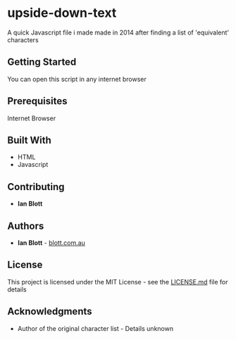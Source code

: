 # upside-down-text

A quick Javascript file i made made in 2014 after finding a list of 'equivalent' characters

## Getting Started

You can open this script in any internet browser

## Prerequisites

Internet Browser

## Built With

* HTML
* Javascript

## Contributing

* **Ian Blott**


## Authors

* **Ian Blott** - [blott.com.au](http://blott.com.au)

## License

This project is licensed under the MIT License - see the [LICENSE.md](LICENSE.md) file for details

## Acknowledgments

* Author of the original character list - Details unknown
